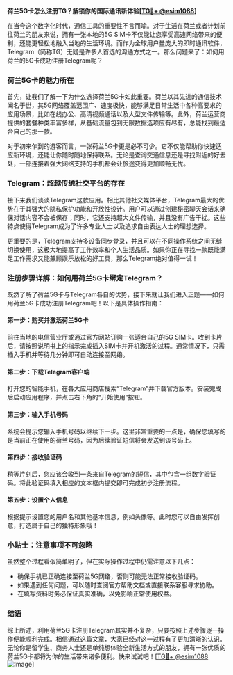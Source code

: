 **荷兰5G卡怎么注册TG？解锁你的国际通讯新体验[[TG💪+ @esim1088](https://t.me/s/esim1088)]**

在当今这个数字化时代，通信工具的重要性不言而喻。对于生活在荷兰或者计划前往荷兰的朋友来说，拥有一张本地的5G SIM卡不仅能让您享受高速网络带来的便利，还能更轻松地融入当地的生活环境。而作为全球用户量庞大的即时通讯软件，Telegram（简称TG）无疑是许多人首选的沟通方式之一。那么问题来了：如何用荷兰的5G卡成功注册Telegram呢？

### 荷兰5G卡的魅力所在

首先，让我们了解一下为什么选择荷兰5G卡如此重要。荷兰以其先进的通信技术闻名于世，其5G网络覆盖范围广、速度极快，能够满足日常生活中各种高要求的应用场景，比如在线办公、高清视频通话以及大型文件传输等。此外，荷兰运营商提供的套餐种类丰富多样，从基础流量包到无限数据选项应有尽有，总能找到最适合自己的那一款。

对于初来乍到的游客而言，一张荷兰5G卡更是必不可少。它不仅能帮助你快速适应新环境，还能让你随时随地保持联系。无论是查询交通信息还是寻找附近的好去处，一部连接着强大网络支持的手机都会让旅途变得更加顺畅无忧。

### Telegram：超越传统社交平台的存在

接下来我们谈谈Telegram这款应用。相比其他社交媒体平台，Telegram最大的优势在于其强大的隐私保护功能和开放性设计。用户可以通过创建秘密聊天会话来确保对话内容不会被保存；同时，它还支持超大文件传输，并且没有广告干扰。这些特点使得Telegram成为了许多专业人士以及追求自由表达人士的理想选择。

更重要的是，Telegram支持多设备同步登录，并且可以在不同操作系统之间无缝切换使用，这极大地提高了工作效率和个人生活品质。如果你正在寻找一款既能满足工作需求又能兼顾娱乐放松的好工具，那么Telegram绝对值得一试！

### 注册步骤详解：如何用荷兰5G卡绑定Telegram？

既然了解了荷兰5G卡与Telegram各自的优势，接下来就让我们进入正题——如何用荷兰5G卡成功注册Telegram吧！以下是具体操作指南：

#### 第一步：购买并激活荷兰5G卡
前往当地的电信营业厅或通过官方网站订购一张适合自己的5G SIM卡。收到卡片后，请按照说明书上的指示完成插入SIM卡并开机激活的过程。通常情况下，只需插入手机并等待几分钟即可自动连接至网络。

#### 第二步：下载Telegram客户端
打开您的智能手机，在各大应用商店搜索“Telegram”并下载官方版本。安装完成后启动应用程序，并点击右下角的“开始使用”按钮。

#### 第三步：输入手机号码
系统会提示您输入手机号码以继续下一步。这里非常重要的一点是，确保您填写的是当前正在使用的荷兰号码，因为后续验证短信将会发送到该号码上。

#### 第四步：接收验证码
稍等片刻后，您应该会收到一条来自Telegram的短信，其中包含一组数字验证码。将此验证码填入相应的文本框内提交即可完成初步注册流程。

#### 第五步：设置个人信息
根据提示设置您的用户名和其他基本信息，例如头像等。此时您可以自由发挥创意，打造属于自己的独特形象哦！

### 小贴士：注意事项不可忽略
虽然整个过程看似简单明了，但在实际操作过程中仍需注意以下几点：
- 确保手机已正确连接至荷兰5G网络，否则可能无法正常接收验证码。
- 如果遇到任何问题，可以随时查阅官方帮助文档或直接联系客服寻求协助。
- 在填写资料时务必保证真实准确，以免影响正常使用权益。

### 结语

综上所述，利用荷兰5G卡注册Telegram其实并不复杂，只要按照上述步骤逐一操作便能顺利完成。相信通过这篇文章，大家已经对这一过程有了更加清晰的认识。无论你是留学生、商务人士还是单纯想体验全新生活方式的朋友，拥有一张优质的荷兰5G卡都将为你的生活带来诸多便利。快来试试吧！[[TG💪+ @esim1088](https://t.me/s/esim1088) ![Image](https://i.postimg.cc/4NQfJmqS/Snipaste-2025-05-13-00-14-12.png)]